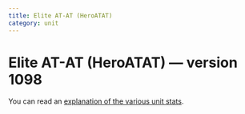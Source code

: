 ```yaml
---
title: Elite AT-AT (HeroATAT)
category: unit
---
```


# Elite AT-AT (HeroATAT) — version 1098

You can read an [explanation  of the various unit stats](unitexplained.md).

